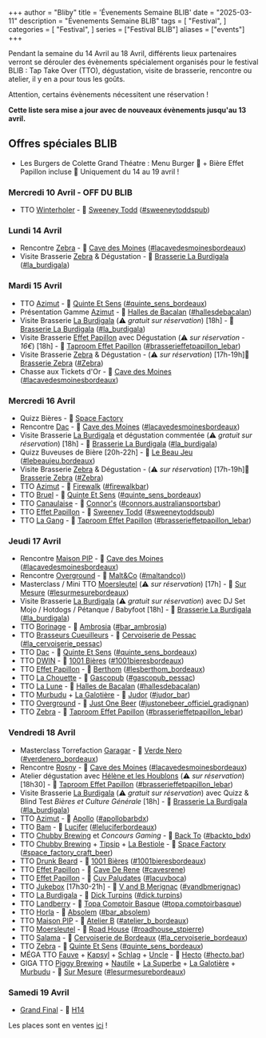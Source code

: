 +++
author = "Bliby"
title = 'Évenements Semaine BLIB'
date = "2025-03-11"
description = "Évenements Semaine BLIB"
tags = [
    "Festival",
]
categories = [
    "Festival",
]
series = ["Festival BLIB"]
aliases = ["events"]
+++

Pendant la semaine du 14 Avril au 18 Avril, différents lieux partenaires verront se dérouler des évènements spécialement organisés pour le festival BLIB : Tap Take Over (TTO), dégustation, visite de brasserie, rencontre ou atelier, il y en a pour tous les goûts.

Attention, certains évènements nécessitent une réservation !

**Cette liste sera mise a jour avec de nouveaux évènements jusqu'au 13 avril.**

## Offres spéciales BLIB

- Les Burgers de Colette Grand Théatre : Menu Burger 🍔 + Bière Effet Papillon incluse 🍺  Uniquement du 14 au 19 avril !

### Mercredi 10 Avril - OFF DU BLIB

- TTO [Winterholer](https://brasserie.bio/) - 📍 [Sweeney Todd](https://maps.app.goo.gl/sbfpsRXJ2GrbncEG8) ([#sweeneytoddspub](https://www.instagram.com/sweeneytoddspub))

### Lundi 14 Avril

- Rencontre [Zebra](https://brasseriezebra.fr/) - 📍 [Cave des Moines](https://maps.app.goo.gl/fCxwmFwGeJ61wsBL8) ([#lacavedesmoinesbordeaux](https://www.instagram.com/lacavedesmoinesbordeaux))
- Visite Brasserie [Zebra](https://brasseriezebra.fr/) & Dégustation - 📍 [Brasserie La Burdigala](https://maps.app.goo.gl/fCxwmFwGeJ61wsBL8) ([#la_burdigala](https://www.instagram.com/la_burdigala))


### Mardi 15 Avril

- TTO [Azimut](https://www.instagram.com/azimutbrasserie/) - 📍 [Quinte Et Sens](https://maps.app.goo.gl/sPUnwvuoBuNKAwgr8) ([#quinte_sens_bordeaux](https://www.instagram.com/quinte_sens_bordeaux))
- Présentation Gamme [Azimut](https://www.instagram.com/azimutbrasserie/) - 📍 [Halles de Bacalan](https://maps.app.goo.gl/sH12P1vgnR3uy8Dz7) ([#hallesdebacalan](https://www.instagram.com/hallesdebacalan))
- Visite Brasserie [La Burdigala](https://www.instagram.com/la_burdigala/) (⚠️  *gratuit sur réservation*) [18h] - 📍 [Brasserie La Burdigala](https://maps.app.goo.gl/fCxwmFwGeJ61wsBL8) ([#la_burdigala](https://www.instagram.com/la_burdigala))
- Visite Brasserie [Effet Papillon](https://www.instagram.com/brasserieffetpapillon/) avec Dégustation (⚠️  *sur réservation - 16€*) [18h] - 📍 [Taproom Effet Papillon](https://maps.app.goo.gl/yXeVhjujGM1Ayf9RA) ([#brasserieffetpapillon_lebar](https://www.instagram.com/brasserieffetpapillon_lebar))
- Visite Brasserie [Zebra](https://brasseriezebra.fr/) & Dégustation - (⚠️  *sur réservation*) [17h-19h]📍 [Brasserie Zebra]([https://maps.app.goo.gl/fCxwmFwGeJ61wsBL8](https://maps.app.goo.gl/omhfT3VfY46Bs2987)) ([#Zebra](https://www.instagram.com/brasseriezebra?utm_source=ig_web_button_share_sheet&igsh=ZDNlZDc0MzIxNw==))
- Chasse aux Tickets d'Or - 📍 [Cave des Moines](https://maps.app.goo.gl/fCxwmFwGeJ61wsBL8) ([#lacavedesmoinesbordeaux](https://www.instagram.com/lacavedesmoinesbordeaux))

### Mercredi 16 Avril

- Quizz Bières - 📍 [Space Factory]() <!--?-->
- Rencontre [Dac](https://www.instagram.com/brasserie_dac/) - 📍 [Cave des Moines](https://maps.app.goo.gl/fCxwmFwGeJ61wsBL8) ([#lacavedesmoinesbordeaux](https://www.instagram.com/lacavedesmoinesbordeaux))
- Visite Brasserie [La Burdigala](https://www.instagram.com/la_burdigala/) et dégustation commentée (⚠️  *gratuit sur réservation*) [18h] - 📍 [Brasserie La Burdigala](https://maps.app.goo.gl/fCxwmFwGeJ61wsBL8) ([#la_burdigala](https://www.instagram.com/la_burdigala))
- Quizz Buveuses de Bière [20h-22h] - 📍 [Le Beau Jeu](https://maps.app.goo.gl/8phCwineumHHwB5L8) ([#lebeaujeu.bordeaux](https://www.instagram.com/lebeaujeu.bordeaux))
- Visite Brasserie [Zebra](https://brasseriezebra.fr/) & Dégustation - (⚠️  *sur réservation*) [17h-19h]📍 [Brasserie Zebra]([https://maps.app.goo.gl/fCxwmFwGeJ61wsBL8](https://maps.app.goo.gl/omhfT3VfY46Bs2987)) ([#Zebra](https://www.instagram.com/brasseriezebra?utm_source=ig_web_button_share_sheet&igsh=ZDNlZDc0MzIxNw==))
- TTO [Azimut](https://www.instagram.com/azimutbrasserie/) - 📍 [Firewalk](https://maps.app.goo.gl/bA7Fp21qpxyenDA18a) ([#firewalkbar](https://www.instagram.com/firewalkbar))
- TTO [Bruel](https://www.instagram.com/brasseriebruel/) - 📍 [Quinte Et Sens](https://maps.app.goo.gl/sPUnwvuoBuNKAwgr8) ([#quinte_sens_bordeaux](https://www.instagram.com/quinte_sens_bordeaux))
- TTO [Canaulaise](https://www.instagram.com/biere.lacanaulaise/) - 📍 [Connor's](https://maps.app.goo.gl/E38ZZhYD5yC6YpkL9) ([#connors.australiansportsbar](https://www.instagram.com/connors.australiansportsbar))
- TTO [Effet Papillon](https://www.instagram.com/brasserieffetpapillon/) - 📍 [Sweeney Todd](https://maps.app.goo.gl/sbfpsRXJ2GrbncEG8) ([#sweeneytoddspub](https://www.instagram.com/sweeneytoddspub))
- TTO [La Gang](https://www.instagram.com/brasserielagang/) - 📍 [Taproom Effet Papillon](https://maps.app.goo.gl/yXeVhjujGM1Ayf9RA) ([#brasserieffetpapillon_lebar](https://www.instagram.com/brasserieffetpapillon_lebar))

### Jeudi 17 Avril

- Rencontre [Maison PIP](https://www.instagram.com/maison.pip/) - 📍 [Cave des Moines](https://maps.app.goo.gl/fCxwmFwGeJ61wsBL8) ([#lacavedesmoinesbordeaux](https://www.instagram.com/lacavedesmoinesbordeaux))
- Rencontre [Overground](https://www.instagram.com/overgroundbrewing/) - 📍 [Malt&Co](https://maps.app.goo.gl/PZUZt1eaHw9iqQGP7) ([#maltandco)](https://www.instagram.com/maltandco))
- Masterclass / Mini TTO [Moersleutel](https://www.instagram.com/moersleutelcraftbrewery/) (⚠️  *sur réservation*) [17h] - 📍 [Sur Mesure](https://maps.app.goo.gl/KCSNr6y5sVZLBZLA7) ([#lesurmesurebordeaux](https://www.instagram.com/lesurmesurebordeaux))
- Visite Brasserie [La Burdigala](https://www.instagram.com/la_burdigala/) (⚠️  *gratuit sur réservation*) avec DJ Set Mojo / Hotdogs / Pétanque / Babyfoot [18h] - 📍 [Brasserie La Burdigala](https://maps.app.goo.gl/fCxwmFwGeJ61wsBL8) ([#la_burdigala](https://www.instagram.com/la_burdigala))
- TTO [Borinage](https://brasserieduborinage.be/) - 📍 [Ambrosia](https://maps.app.goo.gl/V6w8b5LVpU4QX9qB9) ([#bar_ambrosia](https://www.instagram.com/bar_ambrosia))
- TTO [Brasseurs Cueuilleurs](https://www.instagram.com/brasseurscueilleurs/) - 📍 [Cervoiserie de Pessac](https://maps.app.goo.gl/J3vJpMUctBaVgkM47) ([#la_cervoiserie_pessac](https://www.instagram.com/la_cervoiserie_pessac))
- TTO [Dac](https://www.instagram.com/brasserie_dac/) - 📍 [Quinte Et Sens](https://maps.app.goo.gl/sPUnwvuoBuNKAwgr8) ([#quinte_sens_bordeaux](https://www.instagram.com/quinte_sens_bordeaux))
- TTO [DWIN](https://www.dwynbrewing.com/) - 📍 [1001 Bières](https://maps.app.goo.gl/x42AKujbSA23ebvM6) ([#1001bieresbordeaux](https://www.instagram.com/1001bieresbordeaux))
- TTO [Effet Papillon](https://www.instagram.com/brasserieffetpapillon/) - 📍 [Berthom](https://maps.app.goo.gl/Qdv7kF9pKuNTtHo68) ([#lesberthom_bordeaux](https://www.instagram.com/lesberthom_bordeaux))
- TTO [La Chouette](https://www.instagram.com/la_chouette_brasserie/) - 📍 [Gascopub](https://maps.app.goo.gl/Andmvog1ggLfNXpu8) ([#gascopub_pessac](https://www.instagram.com/gascopub_pessac))
- TTO [La Lune](https://www.instagram.com/brasserielalune/) - 📍 [Halles de Bacalan](https://maps.app.goo.gl/sH12P1vgnR3uy8Dz7) ([#hallesdebacalan](https://www.instagram.com/hallesdebacalan))
- TTO [Murbudu](https://www.instagram.com/murbudu_sidrs/) + [La Galotière](https://www.instagram.com/lagalotiere/) - 📍 [Judor](https://maps.app.goo.gl/jiTN5eQrXhE7TAKv7) ([#judor_bar](https://www.instagram.com/judor_bar))
- TTO [Overground](https://www.instagram.com/overgroundbrewing/) - 📍 [Just One Beer](https://maps.app.goo.gl/bNEQEfCNZKdnWP8y8) ([#justonebeer_officiel_gradignan](https://www.instagram.com/justonebeer_officiel_gradignan))
- TTO [Zebra](https://brasseriezebra.fr/) - 📍 [Taproom Effet Papillon](https://maps.app.goo.gl/yXeVhjujGM1Ayf9RA) ([#brasserieffetpapillon_lebar](https://www.instagram.com/brasserieffetpapillon_lebar))

### Vendredi 18 Avril

- Masterclass Torrefaction [Garagar](https://www.instagram.com/garagar.torrefaction/) - 📍 [Verde Nero](https://maps.app.goo.gl/YnahYYnFZGqArECj7) ([#verdenero_bordeaux](https://www.instagram.com/verdenero_bordeaux))
- Rencontre [Rosny](https://www.instagram.com/rosnybeer/) - 📍 [Cave des Moines](https://maps.app.goo.gl/fCxwmFwGeJ61wsBL8) ([#lacavedesmoinesbordeaux](https://www.instagram.com/lacavedesmoinesbordeaux))
- Atelier dégustation avec [Hélène et les Houblons](https://www.instagram.com/heleneetleshoublons/) (⚠️  *sur réservation*) [18h30] - 📍 [Taproom Effet Papillon](https://maps.app.goo.gl/yXeVhjujGM1Ayf9RA) ([#brasserieffetpapillon_lebar](https://www.instagram.com/brasserieffetpapillon_lebar))
- Visite Brasserie [La Burdigala](https://www.instagram.com/la_burdigala/) (⚠️  *gratuit sur réservation*) avec Quizz & Blind Test *Bières et Culture Générale* [18h] - 📍 [Brasserie La Burdigala](https://maps.app.goo.gl/fCxwmFwGeJ61wsBL8) ([#la_burdigala](https://www.instagram.com/la_burdigala))
- TTO [Azimut](https://www.instagram.com/azimutbrasserie/) - 📍 [Apollo](https://maps.app.goo.gl/zu4kHTzxwMtCZ1baA) ([#apollobarbdx](https://www.instagram.com/apollobarbdx))
- TTO [Bam](https://www.instagram.com/bam_brasserie/) - 📍 [Lucifer](https://maps.app.goo.gl/coHjoALxPA1phFhx5) ([#leluciferbordeaux](https://www.instagram.com/leluciferbordeaux))
- TTO [Chubby Brewing](https://www.instagram.com/chubbybrewing/) et *Concours Gaming* - 📍 [Back To](https://maps.app.goo.gl/uuboeWyJVSwW4u5v9) ([#backto_bdx](https://www.instagram.com/backto_bdx))
- TTO [Chubby Brewing](https://www.instagram.com/chubbybrewing/) + [Tipsip](https://www.instagram.com/tipsipbrewing/) + [La Bestiole](https://www.instagram.com/brasserielabestiole/) - 📍 [Space Factory](https://maps.app.goo.gl/rGRurbjsMyZJ3JJWA) ([#space_factory_craft_beer](https://www.instagram.com/space_factory_craft_beer))
- TTO [Drunk Beard](https://drunkbeard.ch/) - 📍 [1001 Bières](https://maps.app.goo.gl/x42AKujbSA23ebvM6) ([#1001bieresbordeaux](https://www.instagram.com/1001bieresbordeaux))
- TTO [Effet Papillon](https://www.instagram.com/brasserieffetpapillon/) - 📍 [Cave De Rene](https://maps.app.goo.gl/5EPzZDjhiVevPqr49) ([#cavesrene](https://www.instagram.com/cavesrene))
- TTO [Effet Papillon](https://www.instagram.com/brasserieffetpapillon/) - 📍 [Cuv Paludates](https://maps.app.goo.gl/Df69Zs5LWcwQrD97A) ([#lacuvboca](https://www.instagram.com/lacuvboca))
- TTO [Jukebox](https://www.instagram.com/brasseriejukebox/) [17h30-21h] - 📍 [V and B Merignac](https://maps.app.goo.gl/3CgbiXA7hoHHfB8N9) ([#vandbmerignac](https://www.instagram.com/vandbmerignac))
- TTO [La Burdigala](https://www.instagram.com/la_burdigala/) - 📍 [Dick Turpins](https://maps.app.goo.gl/BBNErE4YZgb2QMDeA) ([#dick.turpins](https://www.instagram.com/dick.turpins))
- TTO [Landberry](https://www.instagram.com/landberry.crew/) - 📍 [Topa Comptoir Basque](https://maps.app.goo.gl/qydbc6eCwzeiMXHm7) ([#topa.comptoirbasque](https://www.instagram.com/topa.comptoirbasque))
- TTO [Horla](https://www.instagram.com/microbrasseriehorla/) - 📍 [Absolem](https://maps.app.goo.gl/ZRgbB8SkKeooM3eY8) ([#bar_absolem](https://www.instagram.com/bar_absolem))
- TTO [Maison PIP](https://www.instagram.com/maison.pip/) - 📍 [Atelier B](https://maps.app.goo.gl/KuNmFwW5wrosAXhGA) ([#atelier_b_bordeaux](https://www.instagram.com/atelier_b_bordeaux))
- TTO [Moersleutel](https://www.instagram.com/moersleutelcraftbrewery/) - 📍 [Road House](https://maps.app.goo.gl/Z7x8NiLAXjqLeqVQ7) ([#roadhouse_stpierre](https://www.instagram.com/roadhouse_stpierre))
- TTO [Salama](https://www.instagram.com/salamabrewing/) - 📍 [Cervoiserie de Bordeaux](https://maps.app.goo.gl/TeY3aJuYvNXE31qC7) ([#la_cervoiserie_bordeaux](https://www.instagram.com/la_cervoiserie_bordeaux))
- TTO [Zebra](https://brasseriezebra.fr/) - 📍 [Quinte Et Sens](https://maps.app.goo.gl/sPUnwvuoBuNKAwgr8) ([#quinte_sens_bordeaux](https://www.instagram.com/quinte_sens_bordeaux))
- MÉGA TTO [Fauve](https://www.instagram.com/fauvebiere/) + [Kapsyl](https://www.instagram.com/brasseriekapsyl/) + [Schlag](https://www.instagram.com/schlag.brastylerie/) + [Uncle](https://www.instagram.com/brasserie_uncle/) - 📍 [Hecto](https://maps.app.goo.gl/gZM1Gim2moAgrFDc6) ([#hecto.bar](https://www.instagram.com/hecto.bar))
- GIGA TTO [Piggy Brewing](https://www.instagram.com/thepiggybrew/) + [Nautile](https://www.instagram.com/brasserienautile/) + [La Superbe](https://www.instagram.com/brasserielasuperbe/) + [La Galotière](https://www.instagram.com/lagalotiere/) + [Murbudu](https://www.instagram.com/murbudu_sidrs/) - 📍 [Sur Mesure](https://maps.app.goo.gl/KCSNr6y5sVZLBZLA7) ([#lesurmesurebordeaux](https://www.instagram.com/lesurmesurebordeaux))

<!-- ######### -->

### Samedi 19 Avril

- [Grand Final](h14.md) - 📍 [H14](https://maps.app.goo.gl/49eCDfdcKjSFceEA7)

Les places sont en ventes [ici](https://www.helloasso.com/associations/blib/evenements/prevente-blib-2025-au-hangar-14) !
